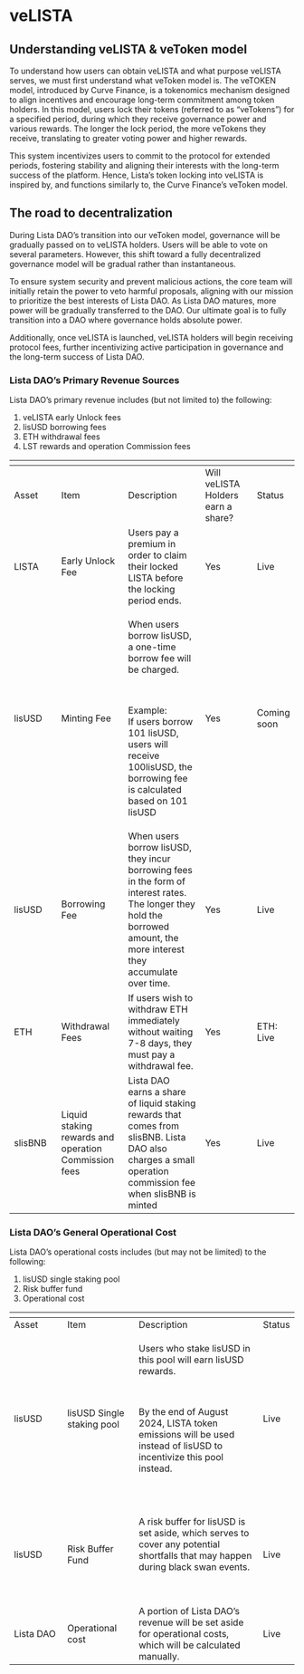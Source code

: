 # veLISTA

## Understanding veLISTA & veToken model <a href="#id-91ff" id="id-91ff"></a>

To understand how users can obtain veLISTA and what purpose veLISTA serves, we must first understand what veToken model is. The veTOKEN model, introduced by Curve Finance, is a tokenomics mechanism designed to align incentives and encourage long-term commitment among token holders. In this model, users lock their tokens (referred to as “veTokens”) for a specified period, during which they receive governance power and various rewards. The longer the lock period, the more veTokens they receive, translating to greater voting power and higher rewards.

This system incentivizes users to commit to the protocol for extended periods, fostering stability and aligning their interests with the long-term success of the platform. Hence, Lista’s token locking into veLISTA is inspired by, and functions similarly to, the Curve Finance’s veToken model.

## The road to decentralization <a href="#d418" id="d418"></a>

During Lista DAO’s transition into our veToken model, governance will be gradually passed on to veLISTA holders. Users will be able to vote on several parameters. However, this shift toward a fully decentralized governance model will be gradual rather than instantaneous.

To ensure system security and prevent malicious actions, the core team will initially retain the power to veto harmful proposals, aligning with our mission to prioritize the best interests of Lista DAO. As Lista DAO matures, more power will be gradually transferred to the DAO. Our ultimate goal is to fully transition into a DAO where governance holds absolute power.

Additionally, once veLISTA is launched, veLISTA holders will begin receiving protocol fees, further incentivizing active participation in governance and the long-term success of Lista DAO.



### Lista DAO’s Primary Revenue Sources

Lista DAO’s primary revenue includes (but not limited to) the following:

1. veLISTA early Unlock fees
2. lisUSD borrowing fees
3. ETH withdrawal fees
4. LST rewards and operation Commission fees

<table data-header-hidden><thead><tr><th width="113"></th><th width="144"></th><th width="252"></th><th width="140"></th><th></th></tr></thead><tbody><tr><td>Asset</td><td>Item</td><td>Description</td><td>Will veLISTA Holders earn a share?</td><td>Status</td></tr><tr><td>LISTA</td><td>Early Unlock Fee</td><td>Users pay a premium in order to claim their locked LISTA before the locking period ends.</td><td>Yes</td><td>Live</td></tr><tr><td>lisUSD</td><td>Minting Fee</td><td><p>When users borrow lisUSD, a one-time borrow fee will be charged.</p><p><br></p><p>Example:<br>If users borrow 101 lisUSD, users will receive 100lisUSD, the borrowing fee is calculated based on 101 lisUSD</p></td><td>Yes</td><td>Coming soon</td></tr><tr><td>lisUSD</td><td>Borrowing Fee</td><td>When users borrow lisUSD, they incur borrowing fees in the form of interest rates. The longer they hold the borrowed amount, the more interest they accumulate over time.</td><td>Yes</td><td>Live</td></tr><tr><td>ETH</td><td>Withdrawal Fees</td><td>If users wish to withdraw ETH immediately without waiting 7-8 days, they must pay a withdrawal fee.</td><td>Yes</td><td>ETH: Live</td></tr><tr><td>slisBNB</td><td>Liquid staking rewards and operation Commission fees</td><td>Lista DAO earns a share of liquid staking rewards that comes from slisBNB. Lista DAO also charges a small operation commission fee when slisBNB is minted</td><td>Yes</td><td>Live</td></tr></tbody></table>

### Lista DAO’s General Operational Cost

Lista DAO’s operational costs includes (but may not be limited) to the following:

1. lisUSD single staking pool
2. Risk buffer fund
3. Operational cost

<table data-header-hidden><thead><tr><th width="126"></th><th width="149"></th><th width="402"></th><th></th></tr></thead><tbody><tr><td>Asset</td><td>Item</td><td>Description</td><td>Status</td></tr><tr><td>lisUSD</td><td>lisUSD Single staking pool</td><td><p>Users who stake lisUSD in this pool will earn lisUSD rewards. </p><p><br></p><p>By the end of August 2024, LISTA token emissions will be used instead of lisUSD to incentivize this pool instead.</p><p><br></p></td><td>Live</td></tr><tr><td>lisUSD</td><td>Risk Buffer Fund</td><td><p>A risk buffer for lisUSD is set aside, which serves to cover any potential shortfalls that may happen during black swan events. </p><p><br></p></td><td>Live</td></tr><tr><td>Lista DAO</td><td>Operational cost</td><td>A portion of Lista DAO’s revenue will be set aside for operational costs, which will be calculated manually. </td><td>Live</td></tr></tbody></table>
